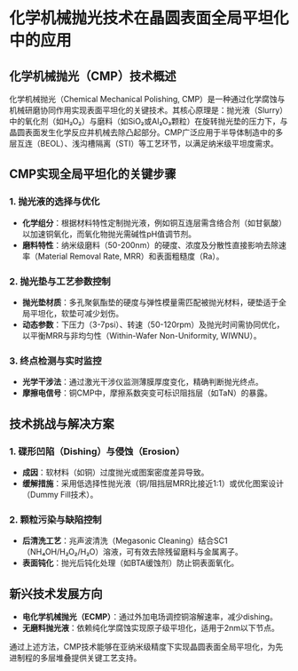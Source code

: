 # 化学机械抛光技术在晶圆表面全局平坦化中的应用  

## 化学机械抛光（CMP）技术概述  
化学机械抛光（Chemical Mechanical Polishing, CMP）是一种通过化学腐蚀与机械研磨协同作用实现表面平坦化的关键技术。其核心原理是：抛光液（Slurry）中的氧化剂（如H₂O₂）与磨料（如SiO₂或Al₂O₃颗粒）在旋转抛光垫的压力下，与晶圆表面发生化学反应并机械去除凸起部分。CMP广泛应用于半导体制造中的多层互连（BEOL）、浅沟槽隔离（STI）等工艺环节，以满足纳米级平坦度需求。

## CMP实现全局平坦化的关键步骤  

### 1. 抛光液的选择与优化  
- **化学组分**：根据材料特性定制抛光液，例如铜互连层需含络合剂（如甘氨酸）以加速铜氧化，而氧化物抛光需碱性pH值调节剂。  
- **磨料特性**：纳米级磨料（50-200nm）的硬度、浓度及分散性直接影响去除速率（Material Removal Rate, MRR）和表面粗糙度（Ra）。  

### 2. 抛光垫与工艺参数控制  
- **抛光垫材质**：多孔聚氨酯垫的硬度与弹性模量需匹配被抛光材料，硬垫适于全局平坦化，软垫可减少划伤。  
- **动态参数**：下压力（3-7psi）、转速（50-120rpm）及抛光时间需协同优化，以平衡MRR与非均匀性（Within-Wafer Non-Uniformity, WIWNU）。  

### 3. 终点检测与实时监控  
- **光学干涉法**：通过激光干涉仪监测薄膜厚度变化，精确判断抛光终点。  
- **摩擦电信号**：铜CMP中，摩擦系数突变可标识阻挡层（如TaN）的暴露。  

## 技术挑战与解决方案  

### 1. 碟形凹陷（Dishing）与侵蚀（Erosion）  
- **成因**：软材料（如铜）过度抛光或图案密度差异导致。  
- **缓解措施**：采用低选择性抛光液（铜/阻挡层MRR比接近1:1）或优化图案设计（Dummy Fill技术）。  

### 2. 颗粒污染与缺陷控制  
- **后清洗工艺**：兆声波清洗（Megasonic Cleaning）结合SC1（NH₄OH/H₂O₂/H₂O）溶液，可有效去除残留磨料与金属离子。  
- **表面钝化**：抛光后钝化处理（如BTA缓蚀剂）防止铜表面氧化。  

## 新兴技术发展方向  
- **电化学机械抛光（ECMP）**：通过外加电场调控铜溶解速率，减少dishing。  
- **无磨料抛光液**：依赖纯化学腐蚀实现原子级平坦化，适用于2nm以下节点。  

通过上述方法，CMP技术能够在亚纳米级精度下实现晶圆表面全局平坦化，为先进制程的多层堆叠提供关键工艺支持。